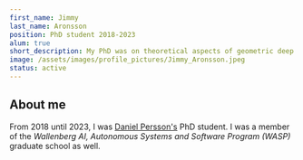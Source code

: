 ```yaml
---
first_name: Jimmy
last_name: Aronsson
position: PhD student 2018-2023
alum: true
short_description: My PhD was on theoretical aspects of geometric deep learning. I now work for Saab.
image: /assets/images/profile_pictures/Jimmy_Aronsson.jpeg
status: active
---
```


## About me
From 2018 until 2023, I was [Daniel Persson's](Daniel_Persson.html) PhD student. I was a member of the *Wallenberg AI, Autonomous Systems and Software
Program (WASP)* graduate school as well.
